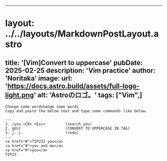 
---
# layout: ../../layouts/MarkdownPostLayout.astro
title: '[Vim]Convert to uppercase'
pubDate: 2025-02-25
description: 'Vim practice'
author: 'Noritaka'
image:
    url: 'https://docs.astro.build/assets/full-logo-light.png'
    alt: 'Astroのロゴ。'
tags: ["Vim",]
---

```
Change some wordshange some words
Copy and paste the below text and type some commands like below.

---
1. /you <CR> <Esc>         (search you)
2. gUit                    (CONVERT TO UPPERCASE IN TAG)
3. j. j.                   (redo)
---
<a href="#">TIP232 you</a>
<a href="#">you and me</a>
<a href="#">you</a>
TIP23
```
